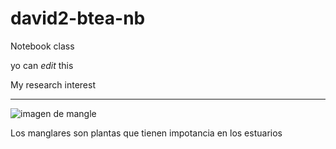 # david2-btea-nb
Notebook class

yo can *edit* this

My research interest 

________________

![imagen de mangle](http://2.bp.blogspot.com/-4E4t0ov73z0/T1UsRcTaIKI/AAAAAAAAApU/Qs2YbrJtNow/s1600/Mangroves_in_Puerto_Rico.JPG)

Los manglares son plantas que tienen impotancia en los estuarios
